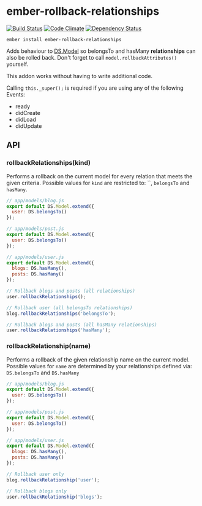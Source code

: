 # ember-rollback-relationships
[![Build Status](https://api.travis-ci.org/dylanmensaert/ember-rollback-relationships.png)](https://travis-ci.org/dylanmensaert/ember-rollback-relationships)
[![Code Climate](https://codeclimate.com/github/dylanmensaert/ember-rollback-relationships.png)](https://codeclimate.com/github/dylanmensaert/ember-rollback-relationships)
[![Dependency Status](https://www.versioneye.com/user/projects/59cbd0032de28c00382c93b2/badge.svg?style=flat)](https://www.versioneye.com/user/projects/59cbd0032de28c00382c93b2)

`ember install ember-rollback-relationships`

Adds behaviour to [DS.Model](http://emberjs.com/api/data/classes/DS.Model.html) so belongsTo and hasMany **relationships** can also be rolled back. Don't forget to call `model.rollbackAttributes()` yourself.

This addon works without having to write additional code.

Calling `this._super();` is required if you are using any of the following Events:
- ready
- didCreate
- didLoad
- didUpdate

API
---

### rollbackRelationships(kind)

Performs a rollback on the current model for every relation that meets the given criteria.
Possible values for `kind` are restricted to: ``, `belongsTo` and `hasMany`.

```js
// app/models/blog.js
export default DS.Model.extend({
  user: DS.belongsTo()
});

// app/models/post.js
export default DS.Model.extend({
  user: DS.belongsTo()
});

// app/models/user.js
export default DS.Model.extend({
  blogs: DS.hasMany(),
  posts: DS.hasMany()
});

// Rollback blogs and posts (all relationships)
user.rollbackRelationships();

// Rollback user (all belongsTo relationships)
blog.rollbackRelationships('belongsTo');

// Rollback blogs and posts (all hasMany relationships)
user.rollbackRelationships('hasMany');
```

### rollbackRelationship(name)

Performs a rollback of the given relationship name on the current model.
Possible values for `name` are determined by your relationships defined via: `DS.belongsTo` and `DS.hasMany`

```js
// app/models/blog.js
export default DS.Model.extend({
  user: DS.belongsTo()
});

// app/models/post.js
export default DS.Model.extend({
  user: DS.belongsTo()
});

// app/models/user.js
export default DS.Model.extend({
  blogs: DS.hasMany(),
  posts: DS.hasMany()
});

// Rollback user only
blog.rollbackRelationship('user');

// Rollback blogs only
user.rollbackRelationship('blogs');
```

